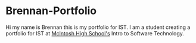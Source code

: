 # Brennan-Portfolio
Hi my name is Brennan this is my portfolio for IST. I am a student creating a portfolio for IST at [McIntosh High School's](https://www.fcboe.org/mhs) Intro to Software Technology. 
